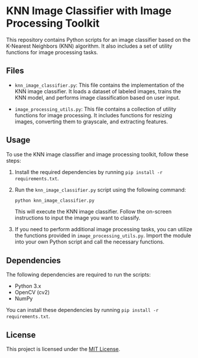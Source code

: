 # KNN Image Classifier with Image Processing Toolkit

This repository contains Python scripts for an image classifier based on the K-Nearest Neighbors (KNN) algorithm. It also includes a set of utility functions for image processing tasks.

## Files

- `knn_image_classifier.py`: This file contains the implementation of the KNN image classifier. It loads a dataset of labeled images, trains the KNN model, and performs image classification based on user input.

- `image_processing_utils.py`: This file contains a collection of utility functions for image processing. It includes functions for resizing images, converting them to grayscale, and extracting features.

## Usage

To use the KNN image classifier and image processing toolkit, follow these steps:

1. Install the required dependencies by running `pip install -r requirements.txt`.

2. Run the `knn_image_classifier.py` script using the following command:
   ```bash
   python knn_image_classifier.py
   ```
   This will execute the KNN image classifier. Follow the on-screen instructions to input the image you want to classify.

3. If you need to perform additional image processing tasks, you can utilize the functions provided in `image_processing_utils.py`. Import the module into your own Python script and call the necessary functions.

## Dependencies

The following dependencies are required to run the scripts:

- Python 3.x
- OpenCV (cv2)
- NumPy

You can install these dependencies by running `pip install -r requirements.txt`.

## License

This project is licensed under the [MIT License](LICENSE).
